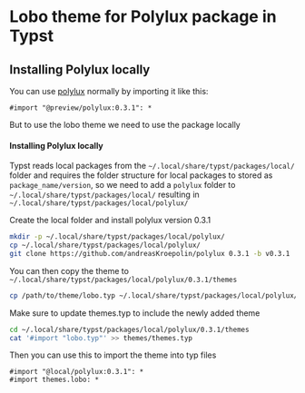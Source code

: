 # Lobo theme for Polylux package in Typst

## Installing Polylux locally
You can use [polylux](https://github.com/andreasKroepelin/polylux) normally by importing it like this:
```typst
#import "@preview/polylux:0.3.1": *
```

But to use the lobo theme we need to use the package locally

#### Installing Polylux locally
Typst reads local packages from the `~/.local/share/typst/packages/local/`
folder and requires the folder structure for local packages to stored as
`package_name/version`, so we need to add a `polylux` folder to
`~/.local/share/typst/packages/local/` resulting in
`~/.local/share/typst/packages/local/polylux/`

Create the local folder and install polylux version 0.3.1

```sh
mkdir -p ~/.local/share/typst/packages/local/polylux/
cp ~/.local/share/typst/packages/local/polylux/
git clone https://github.com/andreasKroepolin/polylux 0.3.1 -b v0.3.1
```

You can then copy the theme to 
`~/.local/share/typst/packages/local/polylux/0.3.1/themes`

```sh
cp /path/to/theme/lobo.typ ~/.local/share/typst/packages/local/polylux/0.3.1/themes
```

Make sure to update themes.typ to include the newly added theme
```sh
cd ~/.local/share/typst/packages/local/polylux/0.3.1/themes
cat '#import "lobo.typ"' >> themes/themes.typ
```

Then you can use this to import the theme into typ files

```typst
#import "@local/polylux:0.3.1": *
#import themes.lobo: *
```
